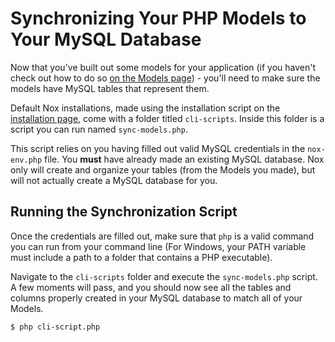 # Synchronizing Your PHP Models to Your MySQL Database
Now that you've built out some models for your application (if you haven't check out how to do so [on the Models page](/docs/1.x/orm/models)) - you'll need to make sure the models have MySQL tables that represent them.

Default Nox installations, made using the installation script on the [installation page](/docs/1.x/quick-start), come with a folder titled `cli-scripts`. Inside this folder is a script you can run named `sync-models.php`.

This script relies on you having filled out valid MySQL credentials in the `nox-env.php` file. You **must** have already made an existing MySQL database. Nox only will create and organize your tables (from the Models you made), but will not actually create a MySQL database for you.

## Running the Synchronization Script
Once the credentials are filled out, make sure that `php` is a valid command you can run from your command line (For Windows, your PATH variable must include a path to a folder that contains a PHP executable).

Navigate to the `cli-scripts` folder and execute the `sync-models.php` script. A few moments will pass, and you should now see all the tables and columns properly created in your MySQL database to match all of your Models.
```bash
$ php cli-script.php
```